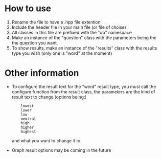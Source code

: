 # How to use

<ol>
    <li> Rename the file to have a .hpp file extention </li>
    <li> Include the header file in your main file (or file of choise) </li>
    <li> All classes in this file are prefixed with the "qb" namespace </li>
    <li> Make an instance of the "question" class with the parameters being the the question you want. </li>
    <li> To show results, make an instance of the "results" class with the results type you wish (only one is "word" at the moment) </li>
</ol>

# Other information

<ul>
    <li> To configure the result text for the "word" result type, you must call the configure function from the result class, the parameters are the kind of result text to change (options being:)

        lowest 
        lower 
        low 
        neutral 
        high 
        higher 
        highest

and what you want to change it to.
    </li>
    <li> Graph result options may be coming in the future </li>
</ul>

